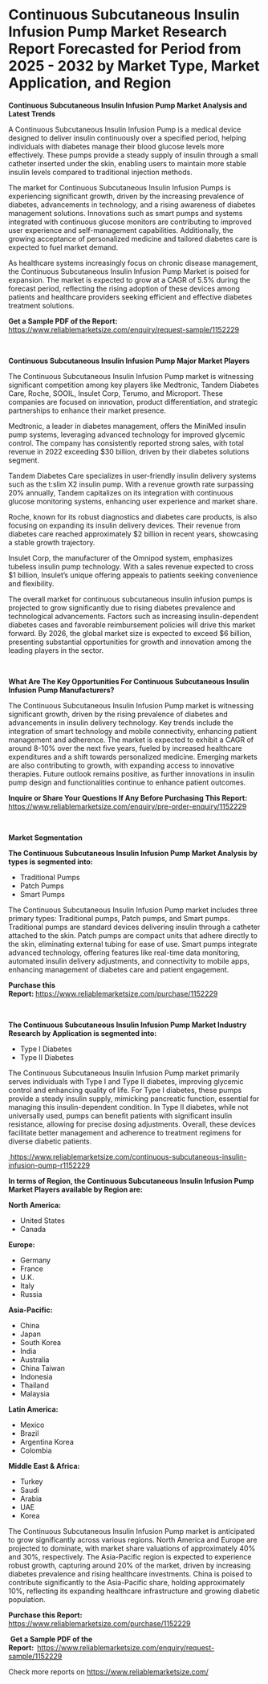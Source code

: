 <p><h1>Continuous Subcutaneous Insulin Infusion Pump Market Research Report Forecasted for Period from 2025 -  2032 by Market Type, Market Application, and Region</h1></p><p><strong>Continuous Subcutaneous Insulin Infusion Pump Market Analysis and Latest Trends</strong></p>
<p><p>A Continuous Subcutaneous Insulin Infusion Pump is a medical device designed to deliver insulin continuously over a specified period, helping individuals with diabetes manage their blood glucose levels more effectively. These pumps provide a steady supply of insulin through a small catheter inserted under the skin, enabling users to maintain more stable insulin levels compared to traditional injection methods.</p><p>The market for Continuous Subcutaneous Insulin Infusion Pumps is experiencing significant growth, driven by the increasing prevalence of diabetes, advancements in technology, and a rising awareness of diabetes management solutions. Innovations such as smart pumps and systems integrated with continuous glucose monitors are contributing to improved user experience and self-management capabilities. Additionally, the growing acceptance of personalized medicine and tailored diabetes care is expected to fuel market demand.</p><p>As healthcare systems increasingly focus on chronic disease management, the Continuous Subcutaneous Insulin Infusion Pump Market is poised for expansion. The market is expected to grow at a CAGR of 5.5% during the forecast period, reflecting the rising adoption of these devices among patients and healthcare providers seeking efficient and effective diabetes treatment solutions.</p></p>
<p><strong>Get a Sample PDF of the Report:&nbsp;</strong> <a href="https://www.reliablemarketsize.com/enquiry/request-sample/1152229?utm_campaign=3081&utm_medium=2&utm_source=Github&utm_content=ia&utm_term=03032025&utm_id=continuous-subcutaneous-insulin-infusion-pump">https://www.reliablemarketsize.com/enquiry/request-sample/1152229</a></p>
<p>&nbsp;</p>
<p><strong>Continuous Subcutaneous Insulin Infusion Pump Major Market Players</strong></p>
<p><p>The Continuous Subcutaneous Insulin Infusion Pump market is witnessing significant competition among key players like Medtronic, Tandem Diabetes Care, Roche, SOOIL, Insulet Corp, Terumo, and Microport. These companies are focused on innovation, product differentiation, and strategic partnerships to enhance their market presence.</p><p>Medtronic, a leader in diabetes management, offers the MiniMed insulin pump systems, leveraging advanced technology for improved glycemic control. The company has consistently reported strong sales, with total revenue in 2022 exceeding $30 billion, driven by their diabetes solutions segment.</p><p>Tandem Diabetes Care specializes in user-friendly insulin delivery systems such as the t:slim X2 insulin pump. With a revenue growth rate surpassing 20% annually, Tandem capitalizes on its integration with continuous glucose monitoring systems, enhancing user experience and market share.</p><p>Roche, known for its robust diagnostics and diabetes care products, is also focusing on expanding its insulin delivery devices. Their revenue from diabetes care reached approximately $2 billion in recent years, showcasing a stable growth trajectory.</p><p>Insulet Corp, the manufacturer of the Omnipod system, emphasizes tubeless insulin pump technology. With a sales revenue expected to cross $1 billion, Insulet’s unique offering appeals to patients seeking convenience and flexibility.</p><p>The overall market for continuous subcutaneous insulin infusion pumps is projected to grow significantly due to rising diabetes prevalence and technological advancements. Factors such as increasing insulin-dependent diabetes cases and favorable reimbursement policies will drive this market forward. By 2026, the global market size is expected to exceed $6 billion, presenting substantial opportunities for growth and innovation among the leading players in the sector.</p></p>
<p>&nbsp;</p>
<p><strong>What Are The Key Opportunities For Continuous Subcutaneous Insulin Infusion Pump Manufacturers?</strong></p>
<p><p>The Continuous Subcutaneous Insulin Infusion Pump market is witnessing significant growth, driven by the rising prevalence of diabetes and advancements in insulin delivery technology. Key trends include the integration of smart technology and mobile connectivity, enhancing patient management and adherence. The market is expected to exhibit a CAGR of around 8-10% over the next five years, fueled by increased healthcare expenditures and a shift towards personalized medicine. Emerging markets are also contributing to growth, with expanding access to innovative therapies. Future outlook remains positive, as further innovations in insulin pump design and functionalities continue to enhance patient outcomes.</p></p>
<p><strong>Inquire or Share Your Questions If Any Before Purchasing This Report:</strong> <a href="https://www.reliablemarketsize.com/enquiry/pre-order-enquiry/1152229?utm_campaign=3081&utm_medium=2&utm_source=Github&utm_content=ia&utm_term=03032025&utm_id=continuous-subcutaneous-insulin-infusion-pump">https://www.reliablemarketsize.com/enquiry/pre-order-enquiry/1152229</a></p>
<p>&nbsp;</p>
<p><strong>Market Segmentation</strong></p>
<p><strong>The Continuous Subcutaneous Insulin Infusion Pump Market Analysis by types is segmented into:</strong></p>
<p><ul><li>Traditional Pumps</li><li>Patch Pumps</li><li>Smart Pumps</li></ul></p>
<p><p>The Continuous Subcutaneous Insulin Infusion Pump market includes three primary types: Traditional pumps, Patch pumps, and Smart pumps. Traditional pumps are standard devices delivering insulin through a catheter attached to the skin. Patch pumps are compact units that adhere directly to the skin, eliminating external tubing for ease of use. Smart pumps integrate advanced technology, offering features like real-time data monitoring, automated insulin delivery adjustments, and connectivity to mobile apps, enhancing management of diabetes care and patient engagement.</p></p>
<p><strong>Purchase this Report:&nbsp;</strong><a href="https://www.reliablemarketsize.com/purchase/1152229?utm_campaign=3081&utm_medium=2&utm_source=Github&utm_content=ia&utm_term=03032025&utm_id=continuous-subcutaneous-insulin-infusion-pump">https://www.reliablemarketsize.com/purchase/1152229</a></p>
<p>&nbsp;</p>
<p><strong>The Continuous Subcutaneous Insulin Infusion Pump Market Industry Research by Application is segmented into:</strong></p>
<p><ul><li>Type I Diabetes</li><li>Type II Diabetes</li></ul></p>
<p><p>The Continuous Subcutaneous Insulin Infusion Pump market primarily serves individuals with Type I and Type II diabetes, improving glycemic control and enhancing quality of life. For Type I diabetes, these pumps provide a steady insulin supply, mimicking pancreatic function, essential for managing this insulin-dependent condition. In Type II diabetes, while not universally used, pumps can benefit patients with significant insulin resistance, allowing for precise dosing adjustments. Overall, these devices facilitate better management and adherence to treatment regimens for diverse diabetic patients.</p></p>
<p><a href="https://www.reliablemarketsize.com/continuous-subcutaneous-insulin-infusion-pump-r1152229?utm_campaign=3081&utm_medium=2&utm_source=Github&utm_content=ia&utm_term=03032025&utm_id=continuous-subcutaneous-insulin-infusion-pump">&nbsp;https://www.reliablemarketsize.com/continuous-subcutaneous-insulin-infusion-pump-r1152229</a></p>
<p><strong>In terms of Region, the Continuous Subcutaneous Insulin Infusion Pump Market Players available by Region are:</strong></p>
<p>
    <p> <strong> North America: </strong>
        <ul>
            <li>United States</li>
            <li>Canada</li>
        </ul>
        </p> 
    <p> <strong> Europe: </strong>
        <ul>
            <li>Germany</li>
            <li>France</li>
            <li>U.K.</li>
            <li>Italy</li>
            <li>Russia</li>
        </ul>
        </p> 
    <p> <strong> Asia-Pacific: </strong>
        <ul>
            <li>China</li>
            <li>Japan</li>
            <li>South Korea</li>
            <li>India</li>
            <li>Australia</li>
            <li>China Taiwan</li>
            <li>Indonesia</li>
            <li>Thailand</li>
            <li>Malaysia</li>
        </ul>
        </p> 
    <p> <strong> Latin America: </strong>
        <ul>
            <li>Mexico</li>
            <li>Brazil</li>
            <li>Argentina Korea</li>
            <li>Colombia</li>
        </ul>
        </p> 
    <p> <strong> Middle East & Africa: </strong>
        <ul>
            <li>Turkey</li>
            <li>Saudi</li>
            <li>Arabia</li>
            <li>UAE</li>
            <li>Korea</li>
        </ul>
    </p>
    </p>
<p><p>The Continuous Subcutaneous Insulin Infusion Pump market is anticipated to grow significantly across various regions. North America and Europe are projected to dominate, with market share valuations of approximately 40% and 30%, respectively. The Asia-Pacific region is expected to experience robust growth, capturing around 20% of the market, driven by increasing diabetes prevalence and rising healthcare investments. China is poised to contribute significantly to the Asia-Pacific share, holding approximately 10%, reflecting its expanding healthcare infrastructure and growing diabetic population.</p></p>
<p><strong>Purchase this Report: </strong><a href="https://www.reliablemarketsize.com/purchase/1152229?utm_campaign=3081&utm_medium=2&utm_source=Github&utm_content=ia&utm_term=03032025&utm_id=continuous-subcutaneous-insulin-infusion-pump">https://www.reliablemarketsize.com/purchase/1152229</a></p>
<p>&nbsp;<strong>Get a Sample PDF of the Report:&nbsp;&nbsp;</strong><a href="https://www.reliablemarketsize.com/enquiry/request-sample/1152229?utm_campaign=3081&utm_medium=2&utm_source=Github&utm_content=ia&utm_term=03032025&utm_id=continuous-subcutaneous-insulin-infusion-pump">https://www.reliablemarketsize.com/enquiry/request-sample/1152229</a></p>
<p><strong></strong></p>
<p>Check more reports on <a href="https://www.reliablemarketsize.com/?utm_campaign=3081&utm_medium=2&utm_source=Github&utm_content=ia&utm_term=03032025&utm_id=continuous-subcutaneous-insulin-infusion-pump">https://www.reliablemarketsize.com/</a></p>